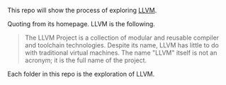 This repo will show the process of exploring [LLVM](https://llvm.org/).

Quoting from its homepage. LLVM is the following.
> The LLVM Project is a collection of modular and reusable compiler and toolchain technologies. Despite its name, LLVM has little to do with traditional virtual machines. The name "LLVM" itself is not an acronym; it is the full name of the project.

Each folder in this repo is the exploration of LLVM.